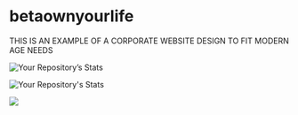 # betaownyourlife

THIS IS AN EXAMPLE OF A CORPORATE WEBSITE DESIGN TO FIT MODERN AGE NEEDS

![Your Repository’s Stats](https://github-readme-stats.vercel.app/api?username=imodoiepale&show_icons=true)


![Your Repository's Stats](https://github-readme-stats.vercel.app/api/top-langs/?username=imodoiepale&theme=blue-green)


<a href = "https://github.com/imodoiepale/betaownyourlife/graphs/contributors">
<img src = "https://contrib.rocks/image?repo = imodoiepale/betaownyourlife"/>
</a>

